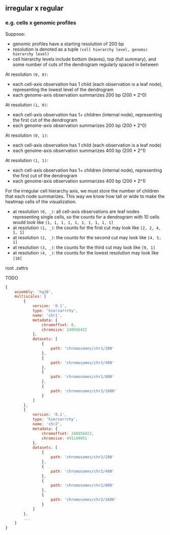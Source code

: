 
## irregular x regular

### e.g. cells x genomic profiles

Suppose:
- genomic profiles have a starting resolution of 200 bp
- resolution is denoted as a tuple `(cell hierarchy level, genomic hierarchy level)`
- cell hierarchy levels include bottom (leaves), top (full summary), and some number of cuts of the dendrogram regularly spaced in between

At resolution `(0, 0)`:
- each cell-axis observation has 1 child (each observation is a leaf node), representing the lowest level of the dendrogram
- each genome-axis observation summarizes 200 bp (200 * 2^0)

At resolution `(1, 0)`:
- each cell-axis observation has 1+ children (internal node), representing the first cut of the dendrogram
- each genome-axis observation summarizes 200 bp (200 * 2^0)

At resolution `(0, 1)`:
- each cell-axis observation has 1 child (each observation is a leaf node)
- each genome-axis observation summarizes 400 bp (200 * 2^1)

At resolution `(1, 1)`:
- each cell-axis observation has 1+ children (internal node), representing the first cut of the dendrogram
- each genome-axis observation summarizes 400 bp (200 * 2^1)

For the irregular cell hierarchy axis, we must store the number of children that each node summarizes. This way we know how tall or wide to make the heatmap cells of the visualization.

- at resolution `(0, _)`: all cell-axis observations are leaf nodes representing single cells, so the counts for a dendrogram with 10 cells would look like `[1, 1, 1, 1, 1, 1, 1, 1, 1, 1]`
- at resolution `(1, _)`: the counts for the first cut may look like `[2, 2, 4, 1, 1]`
- at resolution `(2, _)`: the counts for the second cut may look like `[4, 5, 1]`
- at resolution `(3, _)`: the counts for the third cut may look like `[9, 1]`
- at resolution `(4, _)`: the counts for the lowest resolution may look like `[10]`



root .zattrs

TODO

```js
{
    assembly: 'hg38',
    multiscales: [
        {
            version: '0.1',
            type: 'hierzarrchy',
            name: 'chr1',
            metadata: {
                chromoffset: 0,
                chromsize: 248956422
            },
            datasets: [
                {
                    path: 'chromosomes/chr1/200'
                },
                {
                    path: 'chromosomes/chr1/400'
                },
                {
                    path: 'chromosomes/chr1/800'
                },
                {
                    path: 'chromosomes/chr1/1600'
                }
            ]
        },
        {
            version: '0.1',
            type: 'hierzarrchy',
            name: 'chr2',
            metadata: {
                chromoffset: 248956422,
                chromsize: 491149951
            },
            datasets: [
                {
                    path: 'chromosomes/chr2/200'
                },
                {
                    path: 'chromosomes/chr2/400'
                },
                {
                    path: 'chromosomes/chr2/800'
                },
                {
                    path: 'chromosomes/chr2/1600'
                }
            ]
        },
        ...
    ]
}
```